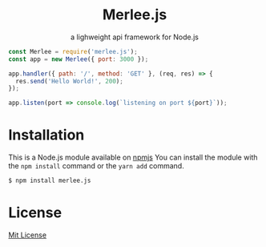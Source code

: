 <h1 align="center">Merlee.js</h1>
<p align="center"> a lighweight api framework for Node.js</p>

```js
const Merlee = require('merlee.js');
const app = new Merlee({ port: 3000 });

app.handler({ path: '/', method: 'GET' }, (req, res) => {
  res.send('Hello World!', 200);
});

app.listen(port => console.log(`listening on port ${port}`));
```

# Installation

This is a Node.js module available on [npmjs](http://npmjs.com)
You can install the module with the `npm install` command or the `yarn add` command.

```sh
$ npm install merlee.js
```

# License

[Mit License](./LICENSE)
